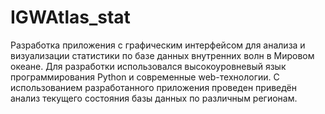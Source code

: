 # IGWAtlas_stat
Разработка приложения с графическим интерфейсом для анализа и визуализации статистики по базе данных внутренних волн в Мировом океане. Для разработки использовался высокоуровневый язык программирования Python и современные web-технологии. С использованием разработанного приложения проведен приведён анализ текущего состояния базы данных по различным регионам.
